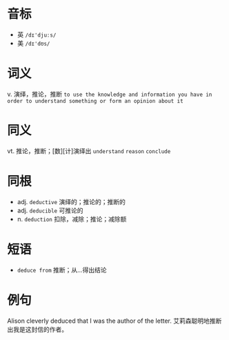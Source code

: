 # 音标

- 英 `/dɪ'djuːs/`
- 美 `/dɪ'dʊs/`

# 词义

v. 演绎，推论，推断
`to use the knowledge and information you have in order to understand something or form an opinion about it`

# 同义

vt. 推论，推断；[数][计]演绎出
`understand` `reason` `conclude`

# 同根

- adj. `deductive` 演绎的；推论的；推断的
- adj. `deducible` 可推论的
- n. `deduction` 扣除，减除；推论；减除额

# 短语

- `deduce from` 推断；从…得出结论

# 例句

Alison cleverly deduced that I was the author of the letter.
艾莉森聪明地推断出我是这封信的作者。


